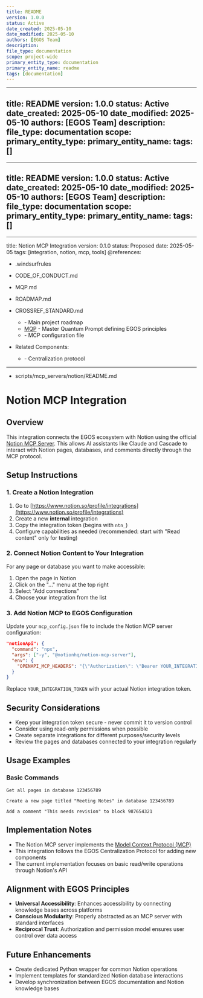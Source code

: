 ```yaml
---
title: README
version: 1.0.0
status: Active
date_created: 2025-05-10
date_modified: 2025-05-10
authors: [EGOS Team]
description: 
file_type: documentation
scope: project-wide
primary_entity_type: documentation
primary_entity_name: readme
tags: [documentation]
---
```

---
title: README
version: 1.0.0
status: Active
date_created: 2025-05-10
date_modified: 2025-05-10
authors: [EGOS Team]
description: 
file_type: documentation
scope: 
primary_entity_type: 
primary_entity_name: 
tags: []
---

---
title: README
version: 1.0.0
status: Active
date_created: 2025-05-10
date_modified: 2025-05-10
authors: [EGOS Team]
description: 
file_type: documentation
scope: 
primary_entity_type: 
primary_entity_name: 
tags: []
---

---
title: Notion MCP Integration
version: 0.1.0
status: Proposed
date: 2025-05-05
tags: [integration, notion, mcp, tools]
@references:
- .windsurfrules
- CODE_OF_CONDUCT.md
- MQP.md
- ROADMAP.md
- CROSSREF_STANDARD.md

  - <!-- TO_BE_REPLACED --> - Main project roadmap
  - [MQP](..\..\..\..\reference\MQP.md) - Master Quantum Prompt defining EGOS principles
  - <!-- TO_BE_REPLACED --> - MCP configuration file
- Related Components:
  - <!-- TO_BE_REPLACED --> - Centralization protocol
---
  - scripts/mcp_servers/notion/README.md

# Notion MCP Integration

## Overview

This integration connects the EGOS ecosystem with Notion using the official [Notion MCP Server](https://github.com/makenotion/notion-mcp-server). This allows AI assistants like Claude and Cascade to interact with Notion pages, databases, and comments directly through the MCP protocol.

## Setup Instructions

### 1. Create a Notion Integration

1. Go to [https://www.notion.so/profile/integrations](https://www.notion.so/profile/integrations) 
2. Create a new **internal** integration
3. Copy the integration token (begins with `ntn_`)
4. Configure capabilities as needed (recommended: start with "Read content" only for testing)

### 2. Connect Notion Content to Your Integration

For any page or database you want to make accessible:
1. Open the page in Notion
2. Click on the "..." menu at the top right
3. Select "Add connections"
4. Choose your integration from the list

### 3. Add Notion MCP to EGOS Configuration

Update your `mcp_config.json` file to include the Notion MCP server configuration:

```json
"notionApi": {
  "command": "npx",
  "args": ["-y", "@notionhq/notion-mcp-server"],
  "env": {
    "OPENAPI_MCP_HEADERS": "{\"Authorization\": \"Bearer YOUR_INTEGRATION_TOKEN\", \"Notion-Version\": \"2022-06-28\" }"
  }
}
```

Replace `YOUR_INTEGRATION_TOKEN` with your actual Notion integration token.

## Security Considerations

* Keep your integration token secure - never commit it to version control
* Consider using read-only permissions when possible
* Create separate integrations for different purposes/security levels
* Review the pages and databases connected to your integration regularly

## Usage Examples

### Basic Commands

```
Get all pages in database 123456789
```

```
Create a new page titled "Meeting Notes" in database 123456789
```

```
Add a comment "This needs revision" to block 987654321
```

## Implementation Notes

* The Notion MCP server implements the [Model Context Protocol (MCP)](https://spec.modelcontextprotocol.io/)
* This integration follows the EGOS Centralization Protocol for adding new components
* The current implementation focuses on basic read/write operations through Notion's API

## Alignment with EGOS Principles

* **Universal Accessibility**: Enhances accessibility by connecting knowledge bases across platforms
* **Conscious Modularity**: Properly abstracted as an MCP server with standard interfaces
* **Reciprocal Trust**: Authorization and permission model ensures user control over data access

## Future Enhancements

* Create dedicated Python wrapper for common Notion operations
* Implement templates for standardized Notion database interactions
* Develop synchronization between EGOS documentation and Notion knowledge bases